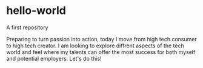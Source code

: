 # hello-world
A first repository

Preparing to turn passion into action, today I move from high tech consumer to high tech creator.
I am looking to explore diffrent aspects of the tech world and feel where my talents can offer the most success for both myself and potential employers.
Let's do this!
